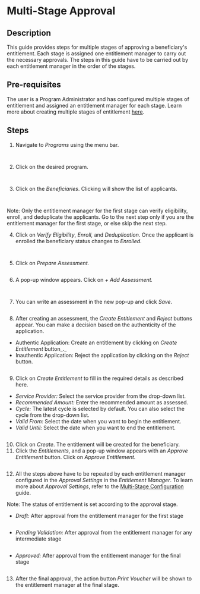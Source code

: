 # Multi-Stage Approval

## Description

This guide provides steps for multiple stages of approving a beneficiary's entitlement. Each stage is assigned one entitlement manager to carry out the necessary approvals.  The steps in this guide have to be carried out by each entitlement manager in the order of the stages.

## Pre-requisites

The user is a Program Administrator and has configured multiple stages of entitlement and assigned an entitlement manager for each stage. Learn more about creating multiple stages of entitlement [here](multi-stage-configuration.md).

## Steps

1. Navigate to _Programs_ using the menu bar.

<figure><img src="broken-reference" alt=""><figcaption></figcaption></figure>

<figure><img src="../../.gitbook/assets/program-multiapproval (1).PNG" alt=""><figcaption></figcaption></figure>

2. Click on the desired program.

<figure><img src="broken-reference" alt=""><figcaption></figcaption></figure>

<figure><img src="../../.gitbook/assets/all-program-multiapproval (2).PNG" alt=""><figcaption></figcaption></figure>

3. Click on the _Beneficiaries_. Clicking will show the list of applicants.

<div>

<figure><img src="../../.gitbook/assets/multiapproval-beneficiary.PNG" alt=""><figcaption></figcaption></figure>

 

<figure><img src="../../.gitbook/assets/multi-stage-approval-beneficiary-list.PNG" alt=""><figcaption></figcaption></figure>

</div>

Note: Only the entitlement manager for the first stage can verify eligibility, enroll, and deduplicate the applicants. Go to the next step only if you are the entitlement manager for the first stage, or else skip the next step.

4. Click on _Verify Eligibility_, _Enroll,_ and _Deduplication_. Once the applicant is enrolled the beneficiary status changes to _Enrolled_.

<div>

<figure><img src="../../.gitbook/assets/verify-deduplicate-multiapproval.PNG" alt=""><figcaption></figcaption></figure>

 

<figure><img src="../../.gitbook/assets/entitlement-reject-multiapproval.PNG" alt=""><figcaption></figcaption></figure>

</div>

5. Click on _Prepare Assessment._

<figure><img src="../../.gitbook/assets/enrolled-multiapproval (1).PNG" alt=""><figcaption></figcaption></figure>

6. A pop-up window appears. Click on _+ Add Assessment._

<figure><img src="broken-reference" alt=""><figcaption></figcaption></figure>

<figure><img src="../../.gitbook/assets/add-assesment-multi-approval (1).PNG" alt=""><figcaption></figcaption></figure>

7. You can write an assessment in the new pop-up and click _Save_.

<figure><img src="../../.gitbook/assets/assesment-multiapproval (1).PNG" alt=""><figcaption></figcaption></figure>

8. After creating an assessment, the _Create Entitlement_ and _Reject_ buttons appear. You can make a decision based on the authenticity of the application.

* Authentic Application: Create an entitlement by clicking on _Create Entitlement_ button_._
* Inauthentic Application: Reject the application by clicking on the _Reject_ button.

<figure><img src="../../.gitbook/assets/entitlement-reject-multiapproval (1).PNG" alt=""><figcaption></figcaption></figure>

9. Click on _Create Entitlement_ to fill in the required details as described here.

* _Service Provider:_ Select the service provider from the drop-down list.
* _Recommended Amount:_ Enter the recommended amount as assessed.
* _Cycle:_ The latest cycle is selected by default. You can also select the cycle from the drop-down list.
* _Valid From:_ Select the date when you want to begin the entitlement.
* _Valid Until:_ Select the date when you want to end the entitlement.

<figure><img src="../../.gitbook/assets/create-entitlement-pop-up.PNG" alt=""><figcaption></figcaption></figure>

10. Click on _Create_. The entitlement will be created for the beneficiary.
11. Click the _Entitlements_, and a pop-up window appears with an _Approve_ _Entitlement_ button. Click on _Approve_ _Entitlement._

<figure><img src="../../.gitbook/assets/draft-multiapproval.PNG" alt=""><figcaption></figcaption></figure>

12. All the steps above have to be repeated by each entitlement manager configured in the _Approval Settings_ in the _Entitlement Manager_. To learn more about _Approval Settings_, refer to the [Multi-Stage Configuration](multi-stage-configuration.md) guide.&#x20;

Note: The status of entitlement is set according to the approval stage.

* _Draft:_ After approval from the entitlement manager for the first stage

<figure><img src="../../.gitbook/assets/entitlement-button-multiapproval (1).PNG" alt=""><figcaption></figcaption></figure>

* _Pending Validation:_ After approval from the entitlement manager for any intermediate stage

<figure><img src="../../.gitbook/assets/pending-multiapproval (1).PNG" alt=""><figcaption></figcaption></figure>

* _Approved:_ After approval from the entitlement manager for the final stage

<figure><img src="../../.gitbook/assets/approved-multiapproval (2).PNG" alt=""><figcaption></figcaption></figure>

13. After the final approval, the action button _Print Voucher_ will be shown to the entitlement manager at the final stage.
